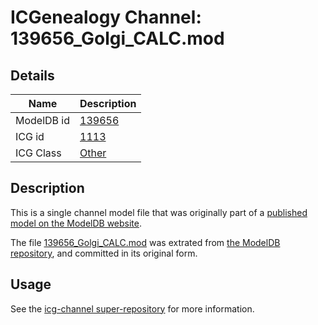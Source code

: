 # ICGenealogy Channel: 139656\_Golgi\_CALC.mod

## Details

Name | Description
---- | -----------
ModelDB id | [139656](http://senselab.med.yale.edu/ModelDB/ShowModel.cshtml?model=139656)
ICG id | [1113](http://icg.neurotheory.ox.ac.uk/channels/other/1113)
ICG Class | [Other](http://icg.neurotheory.ox.ac.uk/channels/other)

## Description

This is a single channel model file that was originally part of a [published model on the ModelDB website](http://senselab.med.yale.edu/mModelDB/ShowModel.cshtml?model=139656).

The file [139656\_Golgi\_CALC.mod](139656_Golgi_CALC.mod) was extrated from [the ModelDB repository](http://senselab.med.yale.edu/ModelDB/ShowModel.cshtml?model=139656), and committed in its original form.

## Usage

See the [icg-channel super-repository](https://github.com/icgenealogy/icg-channels) for more information.